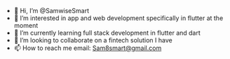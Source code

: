 - 👋 Hi, I’m @SamwiseSmart
- 👀 I’m interested in app and web development specifically in flutter at the moment
- 🌱 I’m currently learning full stack development in flutter and dart
- 💞️ I’m looking to collaborate on a fintech solution I have
- 📫 How to reach me email: Sam8smart@gmail.com


<!---
SamwiseSmart/SamwiseSmart is a ✨ special ✨ repository because its `README.md` (this file) appears on your GitHub profile.
You can click the Preview link to take a look at your changes.
--->
